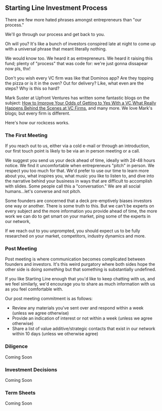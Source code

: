 ## Starting Line Investment Process

There are few more hated phrases amongst entrepreneurs than "our process."

We'll go through our process and get back to you.

Oh will you? It's like a bunch of investors conspired late at night to come up with a universal phrase that meant literally nothing.

We would know too. We heard it as entrepreneurs. We heard it raising this fund; plenty of "process" that was code for: we're just gonna dissapear now pls, thx!

Don't you wish every VC firm was like that Dominos app? Are they topping the pizza or is it in the oven? Out for delivery? Like, what even are the steps? Why is this so hard?

Mark Suster at Upfront Ventures has written some fantastic blogs on the subject: [How to Improve Your Odds of Getting to Yes With a VC](https://bothsidesofthetable.com/how-to-improve-your-odds-of-getting-to-yes-with-a-vc-land-and-expand-b46a0a102a07),[What Really Happens Behind the Scenes at VC Firms](https://www.inc.com/mark-suster/what-really-happens-behind-scenes-at-vc-firms-and-how-to-increase-your-chances-of-landing-a-deal.html), and many more. We love Mark's blogs; but every firm is different.

Here's how our rockcess works.

### The First Meeting

If you reach out to us, either via a cold e-mail or through an introduction, our first touch point is likely to be via an in person meeting or a call. 

We suggest you send us your deck ahead of time, ideally with 24-48 hours notice. We find it uncomfortable when entrepreneurs "pitch" in person. We respect you too much for that. We'd prefer to use our time to learn more about you, what inspires you, what music you like to listen to, and dive into the narrative behind your business in ways that are difficult to accomplish with slides. Some people call this a "conversation." We are all social humans...let's converse and not pitch. 

Some founders are concerned that a deck pre-emptively biases investors one way or another. There is some truth to this. But we can't be experts on every subject and the more information you provide ahead of time, the more work we can do to get smart on your market, ping some of the experts in our network, 

If we reach out to you unprompted, you should expect us to be fully researched on your market, competitors, industry dynamics and more.

### Post Meeting

Post meeting is where communication becomes complicated between founders and investors. It's this weird purgatory where both sides hope the other side is doing *something* but that something is substantially undefined.

If you like Starting Line enough that you'd like to keep chatting with us, and we feel similarly, we'd encourage you to share as much information with us as you feel comfortable with.

Our post meeting commitment is as follows:
* Review any materials you've sent over and respond within a week (unless we agree otherwise)
* Provide an indication of interest or not within a week (unless we agree otherwise)
* Share a list of value additive/strategic contacts that exist in our network within 10 days (unless we otherwise agree)

### Diligence

Coming Soon

### Investment Decisions

Coming Soon

### Term Sheets

Coming Soon
